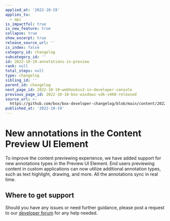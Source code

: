 ```yaml
---
applied_at: '2022-10-19'
applies_to:
  - api
is_impactful: true
is_new_feature: true
collapse: true
show_excerpt: true
release_source_url: ''
is_index: false
category_id: changelog
subcategory_id: ''
id: 2022-10-19-annotations-in-preview
rank: null
total_steps: null
type: changelog
sibling_id: ''
parent_id: changelog
next_page_id: 2022-10-19-webhooksv2-in-developer-console
previous_page_id: 2022-10-18-box-windows-sdk-v460-released
source_url: >-
  https://github.com/box/box-developer-changelog/blob/main/content/2022/10-19-annotations-in-preview.md
published_at: '2022-10-19'
---
```

# New annotations in the Content Preview UI Element

To improve the content previewing experience, we have added support for new
annotations types in the Preview UI Element.
End users previewing content in custom applications can now utilize additional
annotation types, such as text highlight, drawing, and more. All the annotations
sync in real time.

## Where to get support

Should you have any issues or need further guidance, please post a request to
our [developer forum][1] for any help needed.

[1]: https://support.box.com/hc/en-us/community/topics/360001932973-Platform-and-Developer-Forum